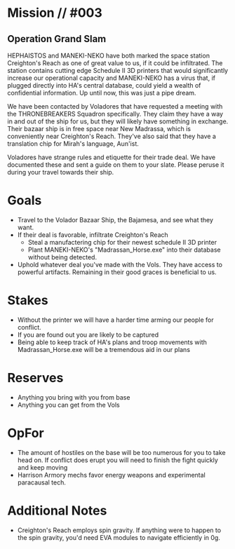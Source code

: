 # Mission // #003
## Operation Grand Slam

HEPHAISTOS and MANEKI-NEKO have both marked the space station Creighton's Reach as one of great value to us, if it could be infiltrated. The station contains cutting edge Schedule II 3D printers that would significantly increase our operational capacity and MANEKI-NEKO has a virus that, if plugged directly into HA's central database, could yield a wealth of confidential information. Up until now, this was just a pipe dream. 

We have been contacted by Voladores that have requested a meeting with the THRONEBREAKERS Squadron specifically. They claim they have a way in and out of the ship for us, but they will likely have something in exchange. Their bazaar ship is in free space near New Madrassa, which is conveniently near Creighton's Reach. They've also said that they have a translation chip for Mirah's language, Aun'ist.

Voladores have strange rules and etiquette for their trade deal. We have documented these and sent a guide on them to your slate. Please peruse it during your travel towards their ship. 

# Goals
- Travel to the Volador Bazaar Ship, the Bajamesa, and see what they want.
- If their deal is favorable, infiltrate Creighton's Reach
    - Steal a manufactering chip for their newest schedule II 3D printer
    - Plant MANEKI-NEKO's "Madrassan_Horse.exe" into their database without being detected.
- Uphold whatever deal you've made with the Vols. They have access to powerful artifacts. Remaining in their good graces is beneficial to us.

# Stakes
- Without the printer we will have a harder time arming our people for conflict.
- If you are found out you are likely to be captured
- Being able to keep track of HA's plans and troop movements with Madrassan_Horse.exe will be a tremendous aid in our plans

# Reserves
- Anything you bring with you from base
- Anything you can get from the Vols

# OpFor
- The amount of hostiles on the base will be too numerous for you to take head on. If conflict does erupt you will need to finish the fight quickly and keep moving
- Harrison Armory mechs favor energy weapons and experimental paracausal tech.

# Additional Notes
- Creighton's Reach employs spin gravity. If anything were to happen to the spin gravity, you'd need EVA modules to navigate efficiently in 0g.